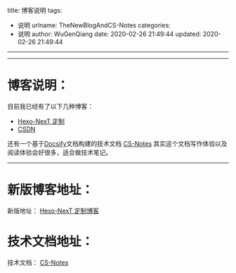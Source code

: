 title: 博客说明
tags:
  - 说明
urlname: TheNewBlogAndCS-Notes
categories:
  - 说明
author: WuGenQiang
date: 2020-02-26 21:49:44
updated: 2020-02-26 21:49:44
---
-----
# 博客说明：
目前我已经有了以下几种博客：

* [Hexo-NexT 定制](https://wugenqiang.gitee.io/)
* [CSDN](https://blog.csdn.net/wugenqiang)

还有一个基于[Docsify](https://wugenqiang.github.io/CS-Notes/#/docsify/docsifyNotes)文档构建的技术文档 [CS-Notes](https://wugenqiang.github.io/CS-Notes/#/) 其实这个文档写作体验以及阅读体验会好很多，适合做技术笔记。

-----

<!--more-->

# 新版博客地址：
新版地址： [Hexo-NexT 定制博客](https://wugenqiang.github.io/)

# 技术文档地址：
技术文档： [CS-Notes](https://wugenqiang.github.io/CS-Notes/#/) 



